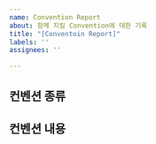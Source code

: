 ```yaml
---
name: Convention Report
about: 함께 지킬 Convention에 대한 기록
title: "[Conventoin Report]"
labels: ''
assignees: ''

---
```


## 컨벤션 종류

## 컨벤션 내용
